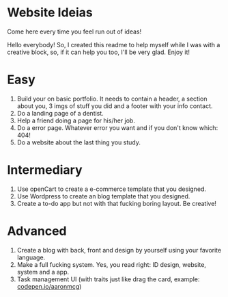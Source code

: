# Website Ideias
Come here every time you feel run out of ideas!

Hello everybody! So, I created this readme to help myself while I was with a creative block, so, if it can help you too, I'll be very glad. Enjoy it!

# Easy

1. Build your on basic portfolio. It needs to contain a header, a section about you, 3 imgs of stuff you did and a footer with your info contact.
2. Do a landing page of a dentist.
3. Help a friend doing a page for his/her job.
4. Do a error page. Whatever error you want and if you don't know which: 404!
5. Do a website about the last thing you study.

# Intermediary

1. Use openCart to create a e-commerce template that you designed.
2. Use Wordpress to create an blog template that you designed.
3. Create a to-do app but not with that fucking boring layout. Be creative!

# Advanced

1. Create a blog with back, front and design by yourself using your favorite language.
2. Make a full fucking system. Yes, you read right: ID design, website, system and a app.
3. Task management UI (with traits just like drag the card, example: <a href="https://codepen.io/aaronmcg/pen/GRjaRva">codepen.io/aaronmcg</a>)
